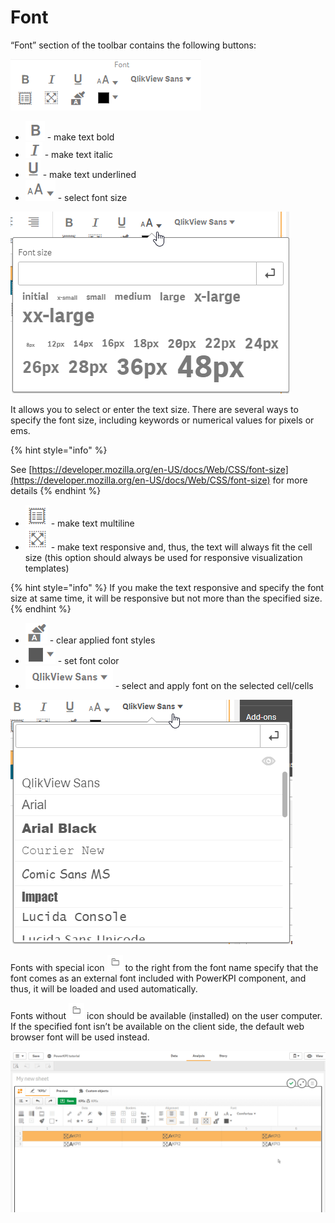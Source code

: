 # Font

“Font” section of the toolbar contains the following buttons:

![](../.gitbook/assets/image%20%28107%29.png)

* ![](../.gitbook/assets/image%20%2834%29.png) - make text bold
* ![](../.gitbook/assets/image%20%2888%29.png) - make text italic
* ![](../.gitbook/assets/image%20%28101%29.png) - make text underlined
* ![](../.gitbook/assets/image%20%281%29.png) - select font size

![](../.gitbook/assets/fontsize.png)

It allows you to select or enter the text size. There are several ways to specify the font size, including keywords or numerical values for pixels or ems.

{% hint style="info" %}

See [https://developer.mozilla.org/en-US/docs/Web/CSS/font-size](https://developer.mozilla.org/en-US/docs/Web/CSS/font-size) for more details
{% endhint %}

* ![](../.gitbook/assets/image%20%2866%29.png) - make text multiline
* ![](../.gitbook/assets/image%20%2889%29.png) - make text responsive and, thus, the text will always fit the cell size \(this option should always be used for responsive visualization templates\)

{% hint style="info" %}
If you make the text responsive and specify the font size at same time, it will be responsive but not more than the specified size.
{% endhint %}

* ![](../.gitbook/assets/image%20%2872%29.png) - clear applied font styles
* ![](../.gitbook/assets/image%20%28132%29.png) - set font color
* ![](../.gitbook/assets/image%20%28149%29.png) - select and apply font on the selected cell/cells

![](../.gitbook/assets/fonts.png)

Fonts with special icon ![](../.gitbook/assets/image%20%2884%29.png) to the right from the font name specify that the font comes as an external font included with PowerKPI component, and thus, it will be loaded and used automatically.

Fonts without ![](../.gitbook/assets/image%20%2884%29.png) icon should be available \(installed\) on the user computer. If the specified font isn’t be available on the client side, the default web browser font will be used instead.

![](../.gitbook/assets/2019-04-02_14-22-27.gif)



